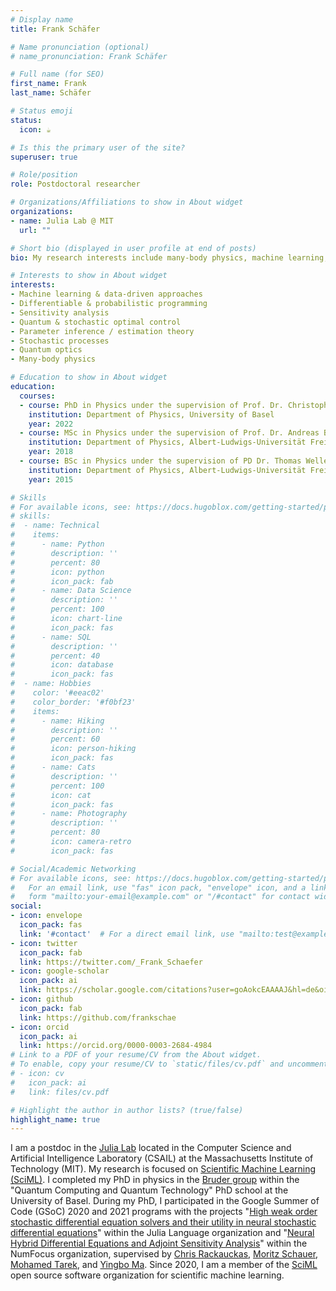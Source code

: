 ```yaml
---
# Display name
title: Frank Schäfer

# Name pronunciation (optional)
# name_pronunciation: Frank Schäfer

# Full name (for SEO)
first_name: Frank
last_name: Schäfer

# Status emoji
status:
  icon: ☕️

# Is this the primary user of the site?
superuser: true

# Role/position
role: Postdoctoral researcher

# Organizations/Affiliations to show in About widget
organizations:
- name: Julia Lab @ MIT
  url: ""

# Short bio (displayed in user profile at end of posts)
bio: My research interests include many-body physics, machine learning, and differentiable programming.

# Interests to show in About widget
interests:
- Machine learning & data-driven approaches
- Differentiable & probabilistic programming
- Sensitivity analysis
- Quantum & stochastic optimal control
- Parameter inference / estimation theory
- Stochastic processes
- Quantum optics
- Many-body physics

# Education to show in About widget
education:
  courses:
  - course: PhD in Physics under the supervision of Prof. Dr. Christoph Bruder
    institution: Department of Physics, University of Basel
    year: 2022
  - course: MSc in Physics under the supervision of Prof. Dr. Andreas Buchleitner
    institution: Department of Physics, Albert-Ludwigs-Universität Freiburg
    year: 2018
  - course: BSc in Physics under the supervision of PD Dr. Thomas Wellens
    institution: Department of Physics, Albert-Ludwigs-Universität Freiburg
    year: 2015

# Skills
# For available icons, see: https://docs.hugoblox.com/getting-started/page-builder/#icons
# skills:
#  - name: Technical
#    items:
#      - name: Python
#        description: ''
#        percent: 80
#        icon: python
#        icon_pack: fab
#      - name: Data Science
#        description: ''
#        percent: 100
#        icon: chart-line
#        icon_pack: fas
#      - name: SQL
#        description: ''
#        percent: 40
#        icon: database
#        icon_pack: fas
#  - name: Hobbies
#    color: '#eeac02'
#    color_border: '#f0bf23'
#    items:
#      - name: Hiking
#        description: ''
#        percent: 60
#        icon: person-hiking
#        icon_pack: fas
#      - name: Cats
#        description: ''
#        percent: 100
#        icon: cat
#        icon_pack: fas
#      - name: Photography
#        description: ''
#        percent: 80
#        icon: camera-retro
#        icon_pack: fas

# Social/Academic Networking
# For available icons, see: https://docs.hugoblox.com/getting-started/page-builder/#icons
#   For an email link, use "fas" icon pack, "envelope" icon, and a link in the
#   form "mailto:your-email@example.com" or "/#contact" for contact widget.
social:
- icon: envelope
  icon_pack: fas
  link: '#contact'  # For a direct email link, use "mailto:test@example.org".
- icon: twitter
  icon_pack: fab
  link: https://twitter.com/_Frank_Schaefer
- icon: google-scholar
  icon_pack: ai
  link: https://scholar.google.com/citations?user=goAokcEAAAAJ&hl=de&oi=sra#
- icon: github
  icon_pack: fab
  link: https://github.com/frankschae
- icon: orcid
  icon_pack: ai
  link: https://orcid.org/0000-0003-2684-4984
# Link to a PDF of your resume/CV from the About widget.
# To enable, copy your resume/CV to `static/files/cv.pdf` and uncomment the lines below.
# - icon: cv
#   icon_pack: ai
#   link: files/cv.pdf

# Highlight the author in author lists? (true/false)
highlight_name: true
---
```


I am a postdoc in the [Julia Lab](https://julia.mit.edu/) located in the Computer Science and Artificial Intelligence Laboratory (CSAIL) at the Massachusetts Institute of Technology (MIT). My research is focused on [Scientific Machine Learning (SciML)](https://sciml.ai/). I completed my PhD in physics in the [Bruder group](https://quantumtheory-bruder.physik.unibas.ch/en/) within the "Quantum Computing and Quantum Technology" PhD school at the University of Basel. During my PhD, I participated in the Google Summer of Code (GSoC) 2020 and 2021 programs with the projects "[High weak order stochastic differential equation solvers and their utility in neural stochastic differential equations](https://summerofcode.withgoogle.com/archive/2020/projects/5076877036748800/)" within the Julia Language organization and "[Neural Hybrid Differential Equations and Adjoint Sensitivity Analysis](https://summerofcode.withgoogle.com/projects/#5357798591823872)"  within the NumFocus organization, supervised by [Chris Rackauckas](https://github.com/ChrisRackauckas), [Moritz Schauer](https://github.com/mschauer), [Mohamed Tarek](https://github.com/mohamed82008), and [Yingbo Ma](https://github.com/YingboMa). Since 2020, I am a member of the [SciML](https://sciml.ai/) open source software organization for scientific machine learning.
